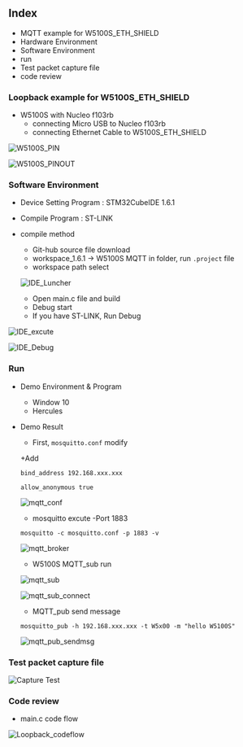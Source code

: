 ## Index

- MQTT example for W5100S_ETH_SHIELD
- Hardware Environment
- Software Environment
- run
- Test packet capture file
- code review



### Loopback example for W5100S_ETH_SHIELD

- W5100S with Nucleo f103rb
  - connecting Micro USB to Nucleo f103rb
  - connecting Ethernet Cable to W5100S_ETH_SHIELD

![W5100S_PIN](https://github.com/min-hs/Image/blob/main/image/W5100S_PIN.jpg)

![W5100S_PINOUT](https://github.com/min-hs/Image/blob/main/image/W5100S_PINOUT.jpg)

### Software Environment

- Device Setting Program : STM32CubeIDE 1.6.1

- Compile Program : ST-LINK

- compile method

  - Git-hub source file download
  - workspace_1.6.1 -> W5100S MQTT in folder, run `.project` file
  - workspace path select

  ![IDE_Luncher](https://github.com/min-hs/Image/blob/main/image/IDE_Luncher.jpg)

  - Open main.c file and build 
  - Debug start
  - If you have ST-LINK, Run Debug

![IDE_excute](https://github.com/min-hs/Image/blob/main/image/IDE_excute.jpg)

![IDE_Debug](https://github.com/min-hs/Image/blob/main/image/IDE_Debug.jpg)

### Run



- Demo Environment & Program

  - Window 10
  - Hercules

- Demo Result

  - First, `mosquitto.conf` modify

  +Add 

  `bind_address 192.168.xxx.xxx`

  `allow_anonymous true`

  ![mqtt_conf](https://github.com/min-hs/Image/blob/main/image/mqtt/mqtt_conf.jpg)

  - mosquitto excute -Port 1883

  `mosquitto -c mosquitto.conf -p 1883 -v`

  ![mqtt_broker](https://github.com/min-hs/Image/blob/main/image/mqtt/mqtt_broker.jpg)

  

  - W5100S MQTT_sub run

  ![mqtt_sub](https://github.com/min-hs/Image/blob/main/image/mqtt/mqtt_sub.jpg)

  ![mqtt_sub_connect](https://github.com/min-hs/Image/blob/main/image/mqtt/mqtt_sub_connect.jpg)

  - MQTT_pub send message

  `mosquitto_pub -h 192.168.xxx.xxx -t W5x00 -m "hello W5100S"`

  ![mqtt_pub_sendmsg](https://github.com/min-hs/Image/blob/main/image/mqtt/mqtt_pub_sendmsg.jpg)

### Test packet capture file

![Capture Test](https://github.com/min-hs/Image/blob/main/image/mqtt/mqtt_capture.jpg)

### Code review

- main.c code flow

![Loopback_codeflow](https://github.com/min-hs/Image/blob/main/image/mqtt/Mqtt_codeflow.jpg)